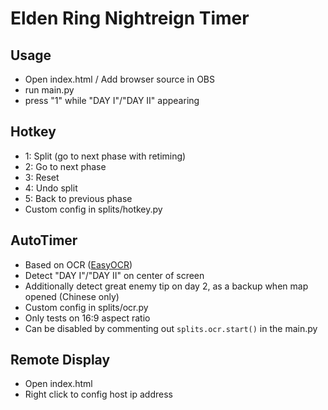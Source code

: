 # Elden Ring Nightreign Timer

## Usage

- Open index.html / Add browser source in OBS
- run main.py
- press "1" while "DAY I"/"DAY II" appearing

## Hotkey

- 1: Split (go to next phase with retiming)
- 2: Go to next phase
- 3: Reset
- 4: Undo split
- 5: Back to previous phase
- Custom config in splits/hotkey.py

## AutoTimer

- Based on OCR ([EasyOCR](https://github.com/JaidedAI/EasyOCR))
- Detect "DAY I"/"DAY II" on center of screen
- Additionally detect great enemy tip on day 2, as a backup when map opened (Chinese only)
- Custom config in splits/ocr.py
- Only tests on 16:9 aspect ratio
- Can be disabled by commenting out `splits.ocr.start()` in the main.py

## Remote Display

- Open index.html
- Right click to config host ip address

